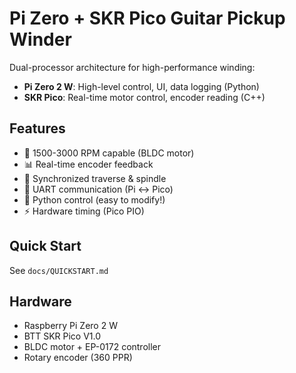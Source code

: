 # Pi Zero + SKR Pico Guitar Pickup Winder

Dual-processor architecture for high-performance winding:
- **Pi Zero 2 W**: High-level control, UI, data logging (Python)
- **SKR Pico**: Real-time motor control, encoder reading (C++)

## Features
- 🚀 1500-3000 RPM capable (BLDC motor)
- 📊 Real-time encoder feedback
- 🔄 Synchronized traverse & spindle
- 📡 UART communication (Pi ↔ Pico)
- 🐍 Python control (easy to modify!)
- ⚡ Hardware timing (Pico PIO)

## Quick Start
See `docs/QUICKSTART.md`

## Hardware
- Raspberry Pi Zero 2 W
- BTT SKR Pico V1.0
- BLDC motor + EP-0172 controller
- Rotary encoder (360 PPR)
